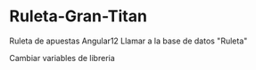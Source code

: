 # Ruleta-Gran-Titan
Ruleta de apuestas Angular12
Llamar a la base de datos "Ruleta"

Cambiar variables de libreria
